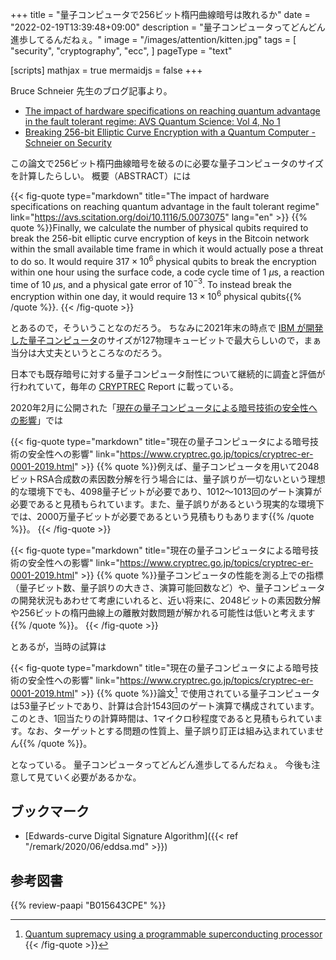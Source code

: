 +++
title = "量子コンピュータで256ビット楕円曲線暗号は敗れるか"
date =  "2022-02-19T13:39:48+09:00"
description = "量子コンピュータってどんどん進歩してるんだねぇ。"
image = "/images/attention/kitten.jpg"
tags = [
  "security",
  "cryptography",
  "ecc",
]
pageType = "text"

[scripts]
  mathjax = true
  mermaidjs = false
+++

Bruce Schneier 先生のブログ記事より。

- [The impact of hardware specifications on reaching quantum advantage in the fault tolerant regime: AVS Quantum Science: Vol 4, No 1](https://avs.scitation.org/doi/10.1116/5.0073075)
- [Breaking 256-bit Elliptic Curve Encryption with a Quantum Computer - Schneier on Security](https://www.schneier.com/blog/archives/2022/02/breaking-245-bit-elliptic-curve-encryption-with-a-quantum-computer.html)

この論文で256ビット楕円曲線暗号を破るのに必要な量子コンピュータのサイズを計算したらしい。
概要（ABSTRACT）には

{{< fig-quote type="markdown" title="The impact of hardware specifications on reaching quantum advantage in the fault tolerant regime" link="https://avs.scitation.org/doi/10.1116/5.0073075" lang="en" >}}
{{% quote %}}Finally, we calculate the number of physical qubits required to break the 256-bit elliptic curve encryption of keys in the Bitcoin network within the small available time frame in which it would actually pose a threat to do so. It would require $317 \times 10^6$ physical qubits to break the encryption within one hour using the surface code, a code cycle time of $1\ {\mu}\mathrm{s}$, a reaction time of $10\ {\mu}\mathrm{s}$, and a physical gate error of $10^{−3}$. To instead break the encryption within one day, it would require $13 \times 10^6$ physical qubits{{% /quote %}}.
{{< /fig-quote >}}

とあるので，そういうことなのだろう。
ちなみに2021年末の時点で [IBM が開発した量子コンピュータ](https://www.newscientist.com/article/2297583-ibm-creates-largest-ever-superconducting-quantum-computer/ "IBM creates largest ever superconducting quantum computer | New Scientist")のサイズが127物理キュービットで最大らしいので，まぁ当分は大丈夫というところなのだろう。

日本でも既存暗号に対する量子コンピュータ耐性について継続的に調査と評価が行われていて，毎年の [CRYPTREC] Report に載っている。

2020年2月に公開された「[現在の量子コンピュータによる暗号技術の安全性への影響](https://www.cryptrec.go.jp/topics/cryptrec-er-0001-2019.html)」では

{{< fig-quote type="markdown" title="現在の量子コンピュータによる暗号技術の安全性への影響" link="https://www.cryptrec.go.jp/topics/cryptrec-er-0001-2019.html" >}}
{{% quote %}}例えば、量子コンピュータを用いて2048ビットRSA合成数の素因数分解を行う場合には、量子誤りが一切ないという理想的な環境下でも、4098量子ビットが必要であり、1012～1013回のゲート演算が必要であると見積もられています。また、量子誤りがあるという現実的な環境下では、2000万量子ビットが必要であるという見積もりもあります{{% /quote %}}。
{{< /fig-quote >}}

{{< fig-quote type="markdown" title="現在の量子コンピュータによる暗号技術の安全性への影響" link="https://www.cryptrec.go.jp/topics/cryptrec-er-0001-2019.html" >}}
{{% quote %}}量子コンピュータの性能を測る上での指標（量子ビット数、量子誤りの大きさ、演算可能回数など）や、量子コンピュータの開発状況もあわせて考慮にいれると、近い将来に、2048ビットの素因数分解や256ビットの楕円曲線上の離散対数問題が解かれる可能性は低いと考えます{{% /quote %}}。
{{< /fig-quote >}}

とあるが，当時の試算は

{{< fig-quote type="markdown" title="現在の量子コンピュータによる暗号技術の安全性への影響" link="https://www.cryptrec.go.jp/topics/cryptrec-er-0001-2019.html" >}}
{{% quote %}}論文[^a1] で使用されている量子コンピュータは53量子ビットであり、計算は合計1543回のゲート演算で構成されています。このとき、1回当たりの計算時間は、1マイクロ秒程度であると見積もられています。なお、ターゲットとする問題の性質上、量子誤り訂正は組み込まれていません{{% /quote %}}。

[^a1]: [Quantum supremacy using a programmable superconducting processor](https://www.nature.com/articles/s41586-019-1666-5)
{{< /fig-quote >}}

となっている。
量子コンピュータってどんどん進歩してるんだねぇ。
今後も注意して見ていく必要があるかな。

## ブックマーク

- [Edwards-curve Digital Signature Algorithm]({{< ref "/remark/2020/06/eddsa.md" >}})

[CRYPTREC]: https://www.cryptrec.go.jp/

## 参考図書

{{% review-paapi "B015643CPE" %}} <!-- 暗号技術入門 第3版 -->
